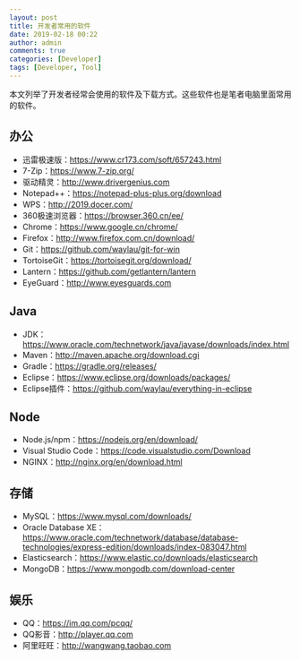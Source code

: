 ```yaml
---
layout: post
title: 开发者常用的软件
date: 2019-02-18 00:22
author: admin
comments: true
categories: [Developer]
tags: [Developer, Tool]
---
```


本文列举了开发者经常会使用的软件及下载方式。这些软件也是笔者电脑里面常用的软件。


<!-- more -->

## 办公

* 迅雷极速版：<https://www.cr173.com/soft/657243.html>
* 7-Zip：<https://www.7-zip.org/>
* 驱动精灵：<http://www.drivergenius.com>
* Notepad++：<https://notepad-plus-plus.org/download>
* WPS：<http://2019.docer.com/>
* 360极速浏览器：<https://browser.360.cn/ee/>
* Chrome：<https://www.google.cn/chrome/>
* Firefox：<http://www.firefox.com.cn/download/>
* Git：<https://github.com/waylau/git-for-win>
* TortoiseGit：<https://tortoisegit.org/download/>
* Lantern：<https://github.com/getlantern/lantern>
* EyeGuard：<http://www.eyesguards.com>

## Java

* JDK：<https://www.oracle.com/technetwork/java/javase/downloads/index.html>
* Maven：<http://maven.apache.org/download.cgi>
* Gradle：<https://gradle.org/releases/>
* Eclipse：<https://www.eclipse.org/downloads/packages/>
* Eclipse插件：<https://github.com/waylau/everything-in-eclipse>

## Node

* Node.js/npm：<https://nodejs.org/en/download/>
* Visual Studio Code：<https://code.visualstudio.com/Download>
* NGINX：<http://nginx.org/en/download.html>

## 存储

* MySQL：<https://www.mysql.com/downloads/>
* Oracle Database XE：<https://www.oracle.com/technetwork/database/database-technologies/express-edition/downloads/index-083047.html>
* Elasticsearch：<https://www.elastic.co/downloads/elasticsearch>
* MongoDB：<https://www.mongodb.com/download-center>

## 娱乐

* QQ：<https://im.qq.com/pcqq/>
* QQ影音：<http://player.qq.com>
* 阿里旺旺：<http://wangwang.taobao.com>